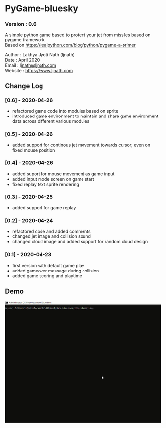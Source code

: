 
# PyGame-bluesky
### Version : 0.6

A simple python game based to protect your jet from missiles based on pygame framework </br>
Based on https://realpython.com/blog/python/pygame-a-primer

Author : Lakhya Jyoti Nath (ljnath)<br>
Date : April 2020<br>
Email : ljnath@ljnath.com<br>
Website : https://www.ljnath.com

## Change Log
### [0.6] - 2020-04-26
- refactored game code into modules based on sprite
- introduced game environment to maintain and share game environment data across different various modules

### [0.5] - 2020-04-26
- added support for continous jet movement towards cursor; even on fixed mouse position

### [0.4] - 2020-04-26
- added suport for mouse movement as game input
- added input mode screen on game start
- fixed replay text sprite rendering

### [0.3] - 2020-04-25
- added support for game replay

### [0.2] - 2020-04-24
- refactored code and added comments
- changed jet image and collision sound
- changed cloud image and added support for random cloud design

### [0.1] - 2020-04-23
- first version with default game play
- added gameover message during collision
- added game scoring and playtime


## Demo

![](gameplay.gif)